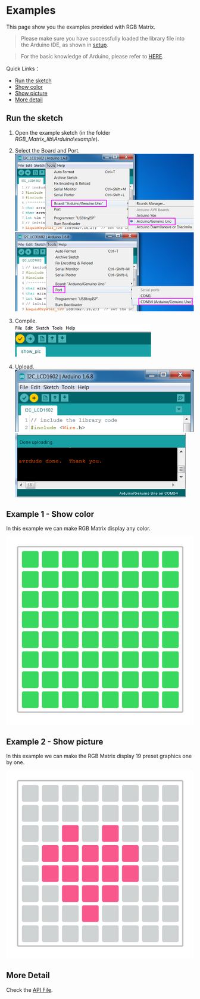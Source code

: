 # Examples
This page show you the examples provided with RGB Matrix.

> Please make sure you have successfully loaded the library file into the Arduino IDE, as shown in [setup](setup_arduino).

> For the basic knowledge of Arduino, please refer to [HERE](https://www.arduino.cc/en/Tutorial/Foundations).

Quick Links：
* [Run the sketch](#1)
* [Show color](#2)
* [Show picture](#3)
* [More detail](#4)

<a id="1"></a>
## Run the sketch

1. Open the example sketch (in the folder *RGB_Matrix_lib\Arduino\example*).   
2. Select the Board and Port.  
![select board](images/select_board.png)  
![select port](images/select_port.png)  
3. Compile.  
![compile](images/compile.png)  

4. Upload.  
![upload](images/upload.png)   
![done uploading](images/upload2.png) 
<a id="2"></a>

## Example 1 - Show color

In this example we can make RGB Matrix display any color.

![rgb_show_color](images/rgb_show_color.png)


<a id="3"></a>

## Example 2 - Show picture

In this example we can make the RGB Matrix display 19 preset graphics one by one.

![rgb_shape_heart](images/rgb_shape_heart.png)

<a id="4"></a>

## More Detail

Check the [API File](sled_func.md).
